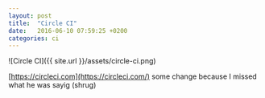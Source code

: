 ```yaml
---
layout: post
title:  "Circle CI"
date:   2016-06-10 07:59:25 +0200
categories: ci
---
```


![Circle CI]({{ site.url }}/assets/circle-ci.png)

[https://circleci.com](https://circleci.com/)
some change because I missed what he was sayig (shrug)
